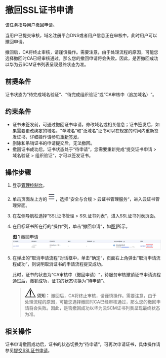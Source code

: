 # 撤回SSL证书申请<a name="ccm_01_0051"></a>

该任务指导用户撤回申请。

当用户已提交审核，域名注册平台DNS或者用户信息正在审核中，此时用户可以撤回申请。

撤回后，CA将终止审核，请谨慎操作。需要注意，由于处理流程的原因，可能您选择撤回时CA已经审核通过，那么您的撤回申请将会失败。因此，是否撤回成功以华为云SCM证书列表呈现最终状态为准。

## 前提条件<a name="zh-cn_topic_0000001124217629_zh-cn_topic_0110866197_section556861155951"></a>

证书状态为“待完成域名验证“、“待完成组织验证“或“CA审核中（追加域名）“。

## 约束条件<a name="zh-cn_topic_0000001124217629_zh-cn_topic_0110866197_section548594916213"></a>

-   证书未签发前，可通过撤回证书申请，修改域名或相关信息；证书签发后，如果需要更改绑定的域名，“单域名“和“泛域名“证书可以在规定的时间内重新签发证书，详细操作请参见[重新签发](重新签发.md)。
-   删除和吊销证书的申请提交后，无法撤回。
-   撤回证书成功后，证书状态处于“待申请“，您需要重新完成“提交证书申请 \> 域名验证 \> 组织验证“，才可以签发证书。

## 操作步骤<a name="zh-cn_topic_0000001124217629_zh-cn_topic_0110866197_section408105191602"></a>

1.  登录[管理控制台](https://console.huaweicloud.com/)。
2.  单击页面左上方的![](figures/icon-servicelist.png)，选择“安全与合规  \>  云证书管理服务“，进入云证书管理界面。
3.  在左侧导航栏选择“SSL证书管理 \> SSL证书列表“，进入SSL证书列表页面。
4.  在目标证书所在行的“操作“列，单击“撤回申请“，如[图1](#zh-cn_topic_0000001124217629_zh-cn_topic_0110866197_fig9203145514618)所示。

    **图 1**  撤回申请<a name="zh-cn_topic_0000001124217629_zh-cn_topic_0110866197_fig9203145514618"></a>  
    ![](figures/撤回申请.png "撤回申请")

5.  在弹出的“取消申请流程“对话框中，单击“确定“，页面右上角弹出“取消申请流程成功“，则说明取消证书的申请流程提交成功。

    此时，证书的状态为“CA审核中（撤回申请）“，待服务审核撤销证书申请流程通过后，撤销成功，证书的状态切换为“待申请“。

    >![](public_sys-resources/icon-notice.gif) **须知：** 
    >撤回后，CA将终止审核，请谨慎操作。需要注意，由于处理流程的原因，可能您选择撤回时CA已经审核通过，那么您的撤回申请将会失败。因此，是否撤回成功以华为云SCM证书列表呈现最终状态为准。

## 相关操作<a name="zh-cn_topic_0000001124217629_zh-cn_topic_0110866197_section944105094515"></a>

证书申请撤回成功后，证书的状态切换为“待申请“，可再次申请证书，具体操作请参见[提交SSL证书申请](提交SSL证书申请.md)。

